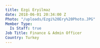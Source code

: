 ```yaml
---
title: Ezgi Eryilmaz
date: 2018-06-01 20:34:00 Z
Photo: "/uploads/Ezgi%20Ery%20Photo.JPG"
Member Type:
  Is Staff: true
Job Title: Finance & Admin Officer
Country: Turkey
---
```



